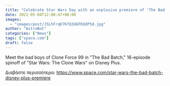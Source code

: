 ```yaml
---
title: "Celebrate Star Wars Day with an explosive premiere of 'The Bad Batch' on Disney Plus"
date: 2021-05-04T12:08:47+00:00
images:
  - "images/post/JSLhFrqK7K7Q3dATKQdP5d.jpg"
author: "AstroBot"
categories: ["News"]
tags: ["space.com"]
draft: false
---
```


Meet the bad boys of Clone Force 99 in "The Bad Batch," 16-episode spinoff of "Star Wars: The Clone Wars" on Disney Plus. 

Διαβάστε περισσότερα: https://www.space.com/star-wars-the-bad-batch-disney-plus-premiere
